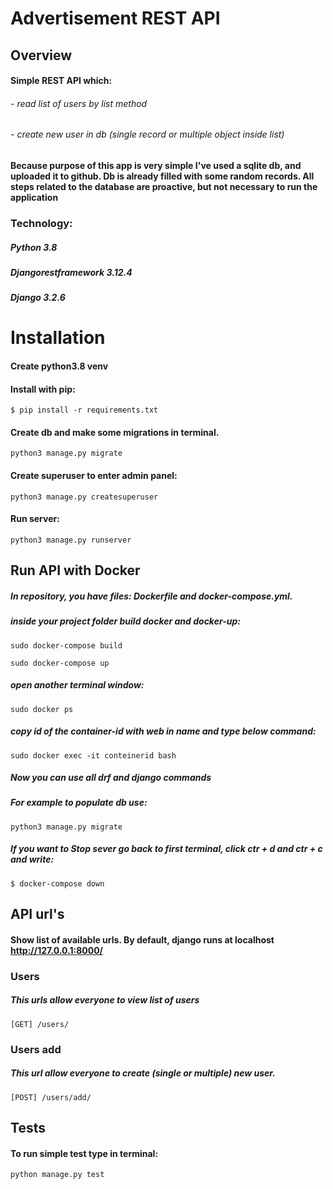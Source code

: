 # Advertisement REST API

## Overview
#### Simple REST API which:
###### - read list of users by list method
###### - create new user in db (single record or multiple object inside list)
#### Because purpose of this app is very simple I've used a sqlite db, and uploaded it to github. Db is already filled with some random records. All steps related to the database are proactive, but not necessary to run the application 

### Technology:

##### Python 3.8

##### Djangorestframework 3.12.4

##### Django 3.2.6

# Installation

#### Create python3.8 venv

#### Install with pip:

`$ pip install -r requirements.txt`

#### Create db and make some migrations in terminal. 

`python3 manage.py migrate`

#### Create superuser to enter admin panel:

`python3 manage.py createsuperuser`

#### Run server:

`python3 manage.py runserver`

## Run API with Docker

##### In repository, you have files: Dockerfile and docker-compose.yml.


##### inside your project folder build docker and docker-up:

`sudo docker-compose build`

`sudo docker-compose up`

##### open another terminal window:

`sudo docker ps`

##### copy id of the container-id with web in name and type below command:

`sudo docker exec -it conteinerid bash`

##### Now you can use all drf and django commands
##### For example to populate db use:

`python3 manage.py migrate`

##### If you want to Stop sever go back to first terminal, click ctr + d and ctr + c and write:

`$ docker-compose down`


## API url's

#### Show list of available urls. By default, django runs at localhost http://127.0.0.1:8000/

### Users

##### This urls allow everyone to view list of users


`[GET] /users/`


### Users add
##### This url allow everyone to create (single or multiple) new user.

`[POST] /users/add/`


## Tests

#### To run simple test type in terminal:

`python manage.py test`